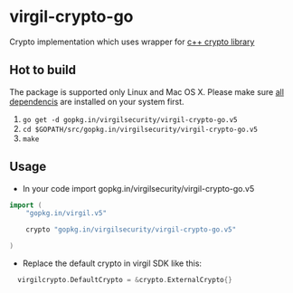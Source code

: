 # virgil-crypto-go
Crypto implementation which uses wrapper for [c++ crypto library](https://github.com/VirgilSecurity/virgil-crypto)

## Hot to build
The package is supported only Linux and Mac OS X. Please make sure [all dependencis](https://github.com/VirgilSecurity/virgil-crypto#build-prerequisites) are installed on your system first.

1. `go get -d gopkg.in/virgilsecurity/virgil-crypto-go.v5`
2. `cd $GOPATH/src/gopkg.in/virgilsecurity/virgil-crypto-go.v5`
3. `make`

## Usage
* In your code import gopkg.in/virgilsecurity/virgil-crypto-go.v5
```go
import (
	"gopkg.in/virgil.v5"

	crypto "gopkg.in/virgilsecurity/virgil-crypto-go.v5"

)
```
* Replace the default crypto in virgil SDK like this:
```go
  virgilcrypto.DefaultCrypto = &crypto.ExternalCrypto{}
```
